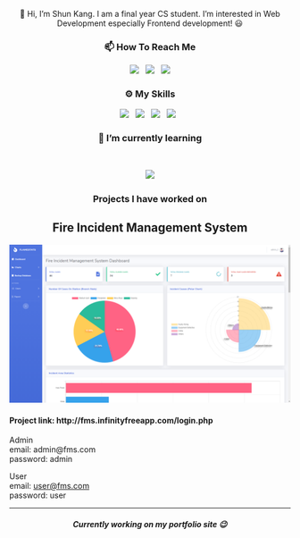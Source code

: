 <p align="center">
👋 Hi, I’m Shun Kang. I am a final year CS student. I’m interested in Web Development especially Frontend development! 😃 
</p>



<h3 align="center">📫 How To Reach Me</h3>
<p align="center">
<a href="mailto:shunkang_129@live.com"> <img src="https://img.shields.io/static/v1?style=for-the-badge&message=Mail&color=005FF9&logo=Mail&logoColor=FFFFFF&label=" ></a> &nbsp;
 <a href="https://www.linkedin.com/in/shun-kang-kong-738b30205/"><img src="https://img.shields.io/badge/LinkedIn-%230077B5.svg?&style=for-the-badge&logo=linkedin&logoColor=white" ></a> &nbsp;  
 <a  href="https://stackoverflow.com/users/15611041/kang129"><img src="https://img.shields.io/badge/Stack Overflow-%2312100E.svg?&style=for-the-badge&logo=stackoverflow"></a>
</p>


<h3 align="center">⚙️ My Skills</h3>
<p align="center">
<img src="https://img.shields.io/static/v1?style=for-the-badge&message=PHP&color=777BB4&logo=PHP&logoColor=FFFFFF&label="> &nbsp;
<img src="https://img.shields.io/badge/html5%20-%23E34F26.svg?&style=for-the-badge&logo=html5&logoColor=white" >   &nbsp;
<img src="https://img.shields.io/badge/css3%20-%231572B6.svg?&style=for-the-badge&logo=css3&logoColor=white" > &nbsp;
<img src="https://img.shields.io/badge/javascript%20-%23323330.svg?&style=for-the-badge&logo=javascript&logoColor=%23F7DF1E" > &nbsp;
</p>

<h3 align="center">🌱 I’m currently learning</h3> <br>
<p align="center">
<img src="https://img.shields.io/badge/-Vue%20-%2320232a?style=for-the-badge&logo=vue.js">
</p>

<h3 align="center">Projects I have worked on</h3> 
<h2 align="center">Fire Incident Management System</h2>
 <img src="project2.png" >
<h4>Project link: http://fms.infinityfreeapp.com/login.php</h4>
<p>
Admin <br>
email: admin@fms.com <br>
password: admin <br>

User <br>
email: user@fms.com <br>
password: user <br>
</p>
<hr>
<h5 align="center">Currently working on my portfolio site 😉</h5>

<!---
shunkang129/shunkang129 is a ✨ special ✨ repository because its `README.md` (this file) appears on your GitHub profile.
You can click the Preview link to take a look at your changes.
--->
